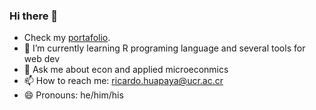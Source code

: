 ### Hi there 👋

- Check my [portafolio](https://github.com/ricardohuapaya/Portafolio).
- 🌱 I’m currently learning R programing language and several tools for web dev
- 💬 Ask me about econ and applied microeconmics
- 📫 How to reach me: ricardo.huapaya@ucr.ac.cr 
- 😄 Pronouns: he/him/his

